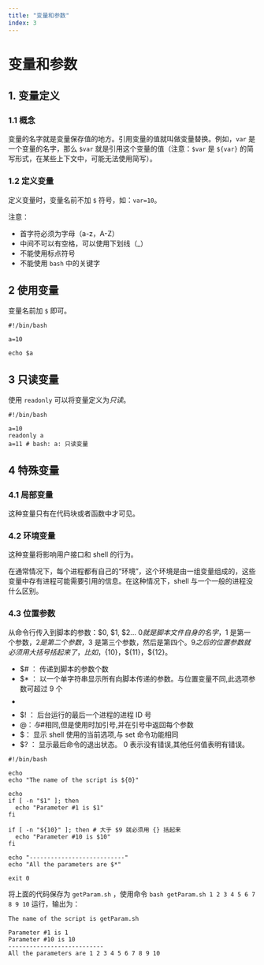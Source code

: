 ```yaml
---
title: "变量和参数"
index: 3
---
```


# 变量和参数

## 1. 变量定义

### 1.1 概念

变量的名字就是变量保存值的地方。引用变量的值就叫做变量替换。例如，`var` 是一个变量的名字，那么 `$var` 就是引用这个变量的值（注意：`$var` 是 `${var}` 的简写形式，在某些上下文中，可能无法使用简写）。

### 1.2 定义变量

定义变量时，变量名前不加 `$` 符号，如：`var=10`。

注意：

- 首字符必须为字母（a-z，A-Z）
- 中间不可以有空格，可以使用下划线（\_）
- 不能使用标点符号
- 不能使用 `bash` 中的关键字

## 2 使用变量

变量名前加 `$` 即可。

```shell
#!/bin/bash

a=10

echo $a
```

## 3 只读变量

使用 `readonly` 可以将变量定义为*只读*。

```shell
#!/bin/bash

a=10
readonly a
a=11 # bash: a: 只读变量
```

## 4 特殊变量

### 4.1 局部变量

这种变量只有在代码块或者函数中才可见。

### 4.2 环境变量

这种变量将影响用户接口和 shell 的行为。

在通常情况下，每个进程都有自己的“环境”，这个环境是由一组变量组成的，这些变量中存有进程可能需要引用的信息。在这种情况下，shell 与一个一般的进程没什么区别。

### 4.3 位置参数

从命令行传入到脚本的参数：$0, $1, $2...
$0 就是脚本文件自身的名字，$1 是第一个参数，$2 是第二个参数，$3 是第三个参数，然后是第四个。$9 之后的位置参数就必须用大括号括起来了，比如，${10}，${11}，\${12}。

- \$# ： 传递到脚本的参数个数
- \$\* ： 以一个单字符串显示所有向脚本传递的参数。与位置变量不同,此选项参数可超过 9 个
- $$
  $$
- \$! ： 后台运行的最后一个进程的进程 ID 号
- $@ ： 与$#相同,但是使用时加引号,并在引号中返回每个参数
- \$： 显示 shell 使用的当前选项,与 set 命令功能相同
- \$? ： 显示最后命令的退出状态。 0 表示没有错误,其他任何值表明有错误。

```shell
#!/bin/bash

echo
echo "The name of the script is ${0}"

echo
if [ -n "$1" ]; then
  echo "Parameter #1 is $1"
fi

if [ -n "${10}" ]; then # 大于 $9 就必须用 {} 括起来
  echo "Parameter #10 is $10"
fi

echo "---------------------------"
echo "All the parameters are $*"

exit 0
```

将上面的代码保存为 `getParam.sh` ，使用命令 `bash getParam.sh 1 2 3 4 5 6 7 8 9 10` 运行，输出为：

```shell
The name of the script is getParam.sh

Parameter #1 is 1
Parameter #10 is 10
---------------------------
All the parameters are 1 2 3 4 5 6 7 8 9 10
```

